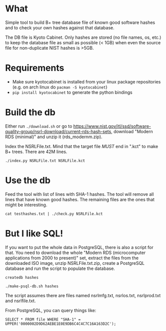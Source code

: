 
# What

Simple tool to build B+ tree database file of known good software hashes
and to check your own hashes against that database.

The DB file is Kyoto Cabinet. Only hashes are stored (no file names, os, etc.)
to keep the database file as small as possible (< 1GB) when even the source file
for non-duplicate NIST hashes is >5GB.

# Requirements

- Make sure kyotocabinet is installed from your linux package repositories (e.g. on arch linux do ``pacman -S kyotocabinet``)
- ``pip install kyotocabinet`` to generate the python bindings

# Build the db

Either run `./download.sh` or go to https://www.nist.gov/itl/ssd/software-quality-group/nsrl-download/current-rds-hash-sets,
download "Modern RDS (minimal)" and unzip it (rds_modernm.zip).

Index the NSRLFile.txt. Mind that the target file *MUST* end in ".kct" to make B+ trees.
There are 42M lines.

`./index.py NSRLFile.txt NSRLFile.kct`

# Use the db

Feed the tool with list of lines with SHA-1 hashes. The tool will remove all lines that
have known good hashes. The remaining files are the ones that might be interesting.

`cat testhashes.txt | ./check.py NSRLFile.kct`

# But I like SQL!

If you want to put the whole data in PostgreSQL, there is also a script for that.
You need to download the whole "Modern RDS (microcomputer applications from 2000 to present)"
set, extract the files from the downloaded ISO image, unzip NSRLFile.txt.zip,
create a PostgreSQL database and run the script to populate the database.

`createdb hashes`

`./make-psql-db.sh hashes`

The script assumes there are files named nsrlmfg.txt, nsrlos.txt, nsrlprod.txt and nsrlfile.txt.

From PostgreSQL, you can query things like:

`SELECT * FROM file WHERE "SHA-1" = UPPER('0000002D9D62AEBE1E0E9DB6C4C4C7C16A163D2C');`
